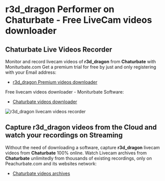 # r3d_dragon Performer on Chaturbate - Free LiveCam videos downloader

## Chaturbate Live Videos Recorder

Monitor and record livecam videos of **r3d_dragon** from **Chaturbate** with Moniturbate.com
Get a premium trial for free by just and only registering with your Email address:
* [r3d_dragon Premium videos downloader](https://moniturbate.com/request-demo-licence-key.html)

Free livecam videos downloader - Moniturbate Software:
* [Chaturbate videos downloader](https://moniturbate.com/moniturbate-download-software.html)

![r3d_dragon livecam videos recorder](https://peachurnet.com/templates/moniturbate-software.png)


## Capture r3d_dragon videos from the Cloud and watch your recordings on Streaming

Without the need of downloading a software, capture **r3d_dragon** livecam videos from **Chaturbate** 100% online.
Watch Livecam archives from **Chaturbate** unlimitedly from thousands of existing recordings, only on Peachurbate.com and its websites network:
* [Chaturbate videos archives](https://peachurnet.com/)